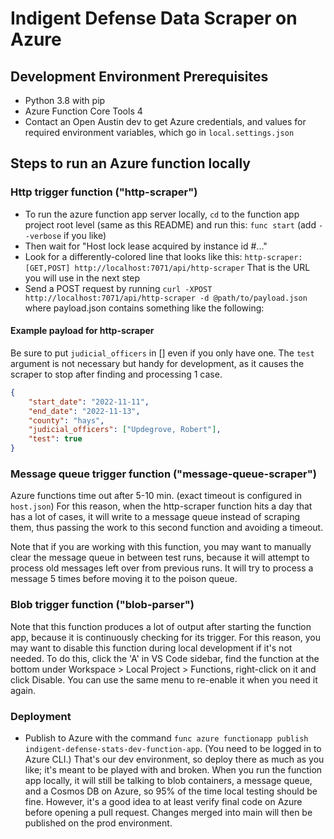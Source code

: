 # Indigent Defense Data Scraper on Azure

## Development Environment Prerequisites
- Python 3.8 with pip
- Azure Function Core Tools 4
- Contact an Open Austin dev to get Azure credentials, and values for required environment variables, which go in `local.settings.json`

## Steps to run an Azure function locally
### Http trigger function ("http-scraper")
- To run the azure function app server locally, `cd` to the function app project root level (same as this README) and run this: `func start` (add `--verbose` if you like)  
- Then wait for "Host lock lease acquired by instance id #..."  
- Look for a differently-colored line that looks like this: `http-scraper: [GET,POST] http://localhost:7071/api/http-scraper` That is the URL you will use in the next step
- Send a POST request by running `curl -XPOST http://localhost:7071/api/http-scraper -d @path/to/payload.json` where payload.json contains something like the following:
#### Example payload for http-scraper

Be sure to put `judicial_officers` in [] even if you only have one. The `test` argument is not necessary but handy for development, as it causes the scraper to stop after finding and processing 1 case.

```json
{
    "start_date": "2022-11-11",
    "end_date": "2022-11-13",
    "county": "hays",
    "judicial_officers": ["Updegrove, Robert"],
    "test": true
}
```

### Message queue trigger function ("message-queue-scraper")
Azure functions time out after 5-10 min. (exact timeout is configured in `host.json`) For this reason, when the http-scraper function hits a day that has a lot of cases, it will write to a message queue instead of scraping them, thus passing the work to this second function and avoiding a timeout. 

Note that if you are working with this function, you may want to manually clear the message queue in between test runs, because it will attempt to process old messages left over from previous runs. It will try to process a message 5 times before moving it to the poison queue.

### Blob trigger function ("blob-parser")

Note that this function produces a lot of output after starting the function app, because it is continuously checking for its trigger. For this reason, you may want to disable this function during local development if it's not needed. To do this, click the 'A' in VS Code sidebar, find the function at the bottom under Workspace > Local Project > Functions, right-click on it and click Disable. You can use the same menu to re-enable it when you need it again.

### Deployment

- Publish to Azure with the command `func azure functionapp publish indigent-defense-stats-dev-function-app`. (You need to be logged in to Azure CLI.) That's our dev environment, so deploy there as much as you like; it's meant to be played with and broken. When you run the function app locally, it will still be talking to blob containers, a message queue, and a Cosmos DB on Azure, so 95% of the time local testing should be fine. However, it's a good idea to at least verify final code on Azure before opening a pull request. Changes merged into main will then be published on the prod environment.